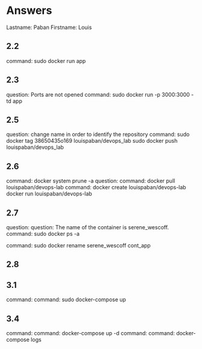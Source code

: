 # Answers

Lastname: Paban
Firstname: Louis 

## 2.2
command: sudo docker run app

## 2.3
question: Ports are not opened
command: sudo docker run -p 3000:3000 -td app

## 2.5
question: change name in order to identify the repository
command: sudo docker tag 38650435o169 louispaban/devops_lab
         sudo docker push louispaban/devops_lab

## 2.6
command: docker system prune -a
question:
command: docker pull louispaban/devops-lab
command: docker create louispaban/devops-lab
         docker run louispaban/devops-lab

## 2.7
question: 
question: The name of the container is serene_wescoff.
command: sudo docker ps -a

command: sudo docker rename serene_wescoff cont_app

## 2.8


## 3.1
command: command: sudo docker-compose up

## 3.4
command: command: docker-compose up -d
command: command: docker-compose logs
